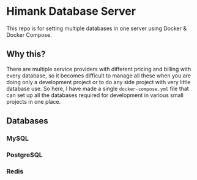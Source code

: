 <!-- @format -->

# Himank Database Server

This repo is for setting multiple databases in one server using Docker & Docker Compose.

## Why this?

There are multiple service providers with different pricing and billing with every database,
so it becomes difficult to manage all these when you are doing only a development project or to do any side project with very little database use. So here, I have made a single `docker-compose.yml` file that can set up all the databases required for development in various small projects in one place.

## Databases

### MySQL

### PostgreSQL

### Redis

